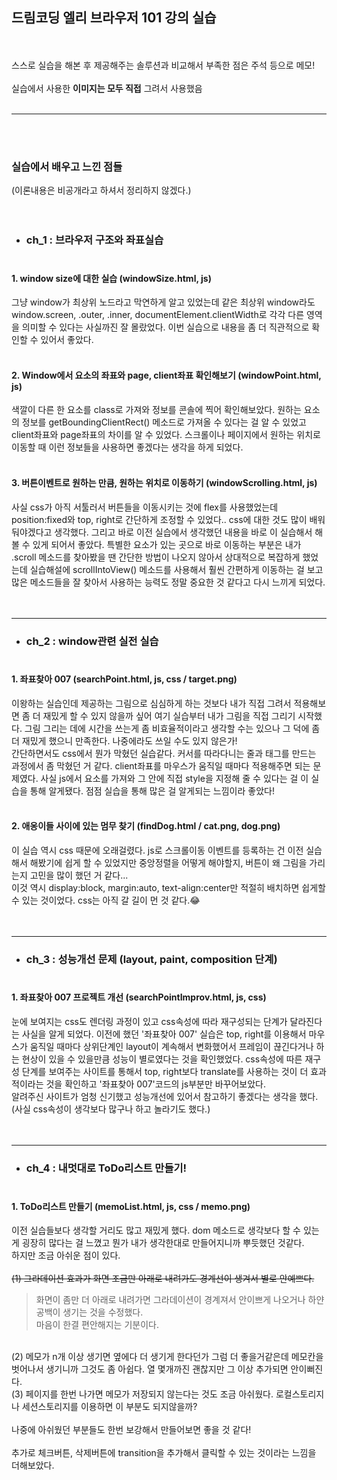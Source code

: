 ## 드림코딩 엘리 브라우저 101 강의 실습

<br><br>
스스로 실습을 해본 후 제공해주는 솔루션과 비교해서 부족한 점은 주석 등으로 메모!
<br><br>
실습에서 사용한 **이미지는 모두 직접** 그려서 사용했음
<br><br>

---

<br><br>

### 실습에서 배우고 느낀 점들

(이론내용은 비공개라고 하셔서 정리하지 않겠다.)
<br><br><br>

- ### ch_1 : 브라우저 구조와 좌표실습<br><br>

#### 1. window size에 대한 실습 (windowSize.html, js)<br>

그냥 window가 최상위 노드라고 막연하게 알고 있었는데 같은 최상위 window라도 window.screen, .outer, .inner, documentElement.clientWidth로 각각 다른 영역을 의미할 수 있다는 사실까진 잘 몰랐었다. 이번 실습으로 내용을 좀 더 직관적으로 확인할 수 있어서 좋았다.
<br><br>

#### 2. Window에서 요소의 좌표와 page, client좌표 확인해보기 (windowPoint.html, js)<br>

색깔이 다른 한 요소를 class로 가져와 정보를 콘솔에 찍어 확인해보았다. 원하는 요소의 정보를 getBoundingClientRect() 메소드로 가져올 수 있다는 걸 알 수 있었고 client좌표와 page좌표의 차이를 알 수 있었다. 스크롤이나 페이지에서 원하는 위치로 이동할 때 이런 정보들을 사용하면 좋겠다는 생각을 하게 되었다.
<br><br>

#### 3. 버튼이벤트로 원하는 만큼, 원하는 위치로 이동하기 (windowScrolling.html, js)<br>

사실 css가 아직 서툴러서 버튼들을 이동시키는 것에 flex를 사용했었는데 position:fixed와 top, right로 간단하게 조정할 수 있었다.. css에 대한 것도 많이 배워둬야겠다고 생각했다. 그리고 바로 이전 실습에서 생각했던 내용을 바로 이 실습해서 해볼 수 있게 되어서 좋았다. 특별한 요소가 있는 곳으로 바로 이동하는 부분은 내가 .scroll 메소드를 찾아봤을 땐 간단한 방법이 나오지 않아서 상대적으로 복잡하게 했었는데 실습해설에 scrollIntoView() 메소드를 사용해서 훨씬 간편하게 이동하는 걸 보고 많은 메소드들을 잘 찾아서 사용하는 능력도 정말 중요한 것 같다고 다시 느끼게 되었다.
<br><br><br>

---

- ### ch_2 : window관련 실전 실습<br><br>

#### 1. 좌표찾아 007 (searchPoint.html, js, css / target.png)<br>

이왕하는 실습인데 제공하는 그림으로 심심하게 하는 것보다 내가 직접 그려서 적용해보면 좀 더 재밌게 할 수 있지 않을까 싶어 여기 실습부터 내가 그림을 직접 그리기 시작했다. 그림 그리는 데에 시간을 쓰는게 좀 비효율적이라고 생각할 수는 있으나 그 덕에 좀 더 재밌게 했으니 만족한다. 나중에라도 쓰일 수도 있지 않은가!<br>
간단하면서도 css에서 뭔가 막혔던 실습같다. 커서를 따라다니는 줄과 태그를 만드는 과정에서 좀 막혔던 거 같다. client좌표를 마우스가 움직일 때마다 적용해주면 되는 문제였다. 사실 js에서 요소를 가져와 그 안에 직접 style을 지정해 줄 수 있다는 걸 이 실습을 통해 알게됐다. 점점 실습을 통해 많은 걸 알게되는 느낌이라 좋았다!
<br><br>

#### 2. 애옹이들 사이에 있는 멈무 찾기 (findDog.html / cat.png, dog.png)<br>

이 실습 역시 css 때문에 오래걸렸다. js로 스크롤이동 이벤트를 등록하는 건 이전 실습해서 해봤기에 쉽게 할 수 있었지만 중앙정렬을 어떻게 해야할지, 버튼이 왜 그림을 가리는지 고민을 많이 했던 거 같다...<br>
이것 역시 display:block, margin:auto, text-align:center만 적절히 배치하면 쉽게할 수 있는 것이었다. css는 아직 갈 길이 먼 것 같다.😂
<br><br><br>

---

- ### ch_3 : 성능개선 문제 (layout, paint, composition 단계)<br><br>

#### 1. 좌표찾아 007 프로젝트 개선 (searchPointImprov.html, js, css)<br>

눈에 보여지는 css도 렌더링 과정이 있고 css속성에 따라 재구성되는 단계가 달라진다는 사실을 알게 되었다. 이전에 했던 '좌표찾아 007' 실습은 top, right를 이용해서 마우스가 움직일 때마다 상위단계인 layout이 계속해서 변화했어서 프레임이 끊긴다거나 하는 현상이 있을 수 있을만큼 성능이 별로였다는 것을 확인했었다. css속성에 따른 재구성 단계를 보여주는 사이트를 통해서 top, right보다 translate를 사용하는 것이 더 효과적이라는 것을 확인하고 '좌표찾아 007'코드의 js부분만 바꾸어보았다.<br>
알려주신 사이트가 엄청 신기했고 성능개선에 있어서 참고하기 좋겠다는 생각을 했다. (사실 css속성이 생각보다 많구나 하고 놀라기도 했다.)
<br><br><br>

---

- ### ch_4 : 내멋대로 ToDo리스트 만들기!<br><br>

#### 1. ToDo리스트 만들기 (memoList.html, js, css / memo.png)<br>

이전 실습들보다 생각할 거리도 많고 재밌게 했다. dom 메소드로 생각보다 할 수 있는게 굉장히 많다는 걸 느꼈고 뭔가 내가 생각한대로 만들어지니까 뿌듯했던 것같다. <br>하지만 조금 아쉬운 점이 있다.<br> <br>
 ~~(1) 그라데이션 효과가 화면 조금만 아래로 내려가도 경계선이 생겨서 별로 안예쁘다.~~<br>
> 화면이 좀만 더 아래로 내려가면 그라데이션이 경계져서 안이쁘게 나오거나 하얀 공백이 생기는 것을 수정했다. <br>마음이 한결 편안해지는 기분이다. <br>
<br>
(2) 메모가 n개 이상 생기면 옆에다 더 생기게 한다던가 그럼 더 좋을거같은데 메모칸을 벗어나서 생기니까 그것도 좀 아쉽다. 열 몇개까진 괜찮지만 그 이상 추가되면 안이뻐진다.<br>
(3) 페이지를 한번 나가면 메모가 저장되지 않는다는 것도 조금 아쉬웠다. 로컬스토리지나 세션스토리지를 이용하면 이 부분도 되지않을까? <br>
<br>
나중에 아쉬웠던 부분들도 한번 보강해서 만들어보면 좋을 것 같다!<br>
<br>
추가로 체크버튼, 삭제버튼에 transition을 추가해서 클릭할 수 있는 것이라는 느낌을 더해보았다.
